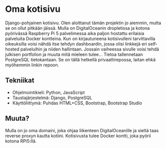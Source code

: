# Oma kotisivu
Django-pohjainen kotisivu. Olen aloittanut tämän projektin jo aiemmin, mutta se on ollut pitkään jäissä. Mulla on DigitalOceanin dropletissa ja kotona pyörivässä Raspberry Pi 5 palvelimessa aika paljon hostattu erilaisia palveluita Docker kontteina. Kun on kirjautuneena kotisivulleni tarvittavilla oikeuksilla voisi nähdä itse tehdyn dashboardin, jossa olisi linkkejä eri self-hosted palveluihin ja niiden hallintaan. Jossain vaiheessa sivulle voisi tehdä julkisen portfolion ja muuta mitä mieleen tulee... Tietoa tallennetaan PostgreSQL tietokantaan. Se on tällä hetkellä privaattirepossa, laitan ehkä myöhemmin linkin repoon.

## Tekniikat
* Ohjelmointikieli: Python, JavaScript
* Taustajärjestelmä: Django, PostgreSQL
* Käyttöliittymä: Puhdas HTML+CSS, Bootstrap, Bootstrap Studio

## Muuta?
Mulla on jo oma domaini, joka ohjaa liikenteen DigitalOceanille ja sieltä taas reverse proxyn kautta kotiini. Kotisivusta tulee Docker kontti, joka pyörii kotona RPi5:llä.
